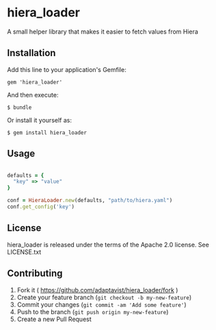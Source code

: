 # hiera_loader

A small helper library that makes it easier to fetch values from Hiera

## Installation

Add this line to your application's Gemfile:

    gem 'hiera_loader'

And then execute:

    $ bundle

Or install it yourself as:

    $ gem install hiera_loader

## Usage


```ruby

defaults = {
  "key" => "value"
}

conf = HieraLoader.new(defaults, "path/to/hiera.yaml")
conf.get_config('key')

```

## License

hiera_loader is released under the terms of the Apache 2.0 license. See LICENSE.txt

## Contributing

1. Fork it ( https://github.com/adaptavist/hiera_loader/fork )
2. Create your feature branch (`git checkout -b my-new-feature`)
3. Commit your changes (`git commit -am 'Add some feature'`)
4. Push to the branch (`git push origin my-new-feature`)
5. Create a new Pull Request

